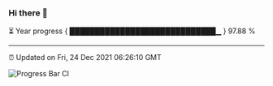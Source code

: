 ### Hi there 👋

⏳ Year progress { █████████████████████████████▁ } 97.88 %

---

⏰ Updated on Fri, 24 Dec 2021 06:26:10 GMT

![Progress Bar CI](https://github.com/ZhaoGui/ZhaoGui/workflows/Progress%20Bar%20CI/badge.svg)

